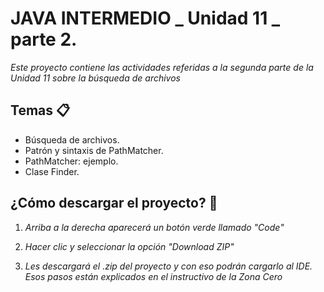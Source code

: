 # JAVA INTERMEDIO _ Unidad 11 _ parte 2.

_Este proyecto contiene las actividades referidas a la segunda parte de la Unidad 11 sobre la búsqueda de archivos_

## Temas 📋
* Búsqueda de archivos.
* Patrón y sintaxis de PathMatcher.
* PathMatcher: ejemplo.
* Clase Finder.

## ¿Cómo descargar el proyecto? 🔧
1. _Arriba a la derecha aparecerá un botón verde llamado "Code"_

2. _Hacer clic y seleccionar la opción "Download ZIP"_

3. _Les descargará el .zip del proyecto y con eso podrán cargarlo al IDE. Esos pasos están explicados en el instructivo de la Zona Cero_
